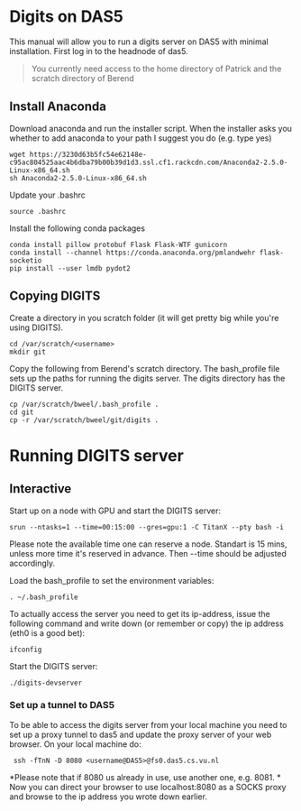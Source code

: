 # Digits on DAS5
This manual will allow you to run a digits server on DAS5 with minimal installation. First log in to the headnode of das5.

> You currently need access to the home directory of Patrick and the scratch directory of Berend

## Install Anaconda

Download anaconda and run the installer script. When the installer asks you whether to add anaconda to your path I suggest you do (e.g. type yes)

    wget https://3230d63b5fc54e62148e-c95ac804525aac4b6dba79b00b39d1d3.ssl.cf1.rackcdn.com/Anaconda2-2.5.0-Linux-x86_64.sh
    sh Anaconda2-2.5.0-Linux-x86_64.sh
    
Update your .bashrc

    source .bashrc
    
Install the following conda packages

    conda install pillow protobuf Flask Flask-WTF gunicorn
    conda install --channel https://conda.anaconda.org/pmlandwehr flask-socketio
    pip install --user lmdb pydot2

## Copying DIGITS
Create a directory in you scratch folder (it will get pretty big while you're using DIGITS).

    cd /var/scratch/<username>
    mkdir git

Copy the following from Berend's scratch directory. The bash_profile file sets up the paths for running the digits server. The digits directory has the DIGITS server.

    cp /var/scratch/bweel/.bash_profile .
    cd git
    cp -r /var/scratch/bweel/git/digits .

# Running DIGITS server
## Interactive

Start up on a node with GPU and start the DIGITS server:

    srun --ntasks=1 --time=00:15:00 --gres=gpu:1 -C TitanX --pty bash -i

Please note the available time one can reserve a node. Standart is 15 mins, unless more time it's reserved in advance. Then --time should be adjusted accordingly.

Load the bash_profile to set the environment variables:

    . ~/.bash_profile

To actually access the server you need to get its ip-address, issue the following command and write down (or remember or copy) the ip address (eth0 is a good bet):

    ifconfig

Start the DIGITS server:

    ./digits-devserver


### Set up a tunnel to DAS5
To be able to access the digits server from your local machine you need to set up a proxy tunnel to das5 and update the proxy server of your web browser. On your local machine do:

     ssh -fTnN -D 8080 <username@DAS5>@fs0.das5.cs.vu.nl

*Please note that if 8080  us already in use, use another one, e.g. 8081. *
Now you can direct your browser to use localhost:8080 as a SOCKS proxy and browse to the ip address you wrote down earlier.
